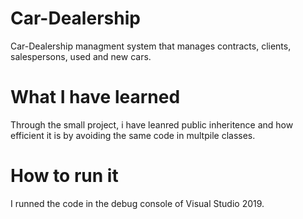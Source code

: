 # Car-Dealership
 Car-Dealership managment system that manages contracts, clients, salespersons, used and new cars.
 
# What I have learned 
Through the small project, i have leanred public inheritence and how efficient it is by avoiding the same code in multpile classes. 

# How to run it 
I runned the code in the debug console of Visual Studio 2019.
